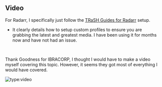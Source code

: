 ## Video

For Radarr, I specifically just follow the [TRaSH Guides for Radarr](https://trash-guides.info/Radarr/) setup. 

- It clearly details how to setup custom profiles to ensure you are grabbing the latest and greatest media. I have been using it for months now and have not had an issue. 

<br />

Thank Goodness for IBRACORP, I thought I would have to make a video myself covering this topic. However, it seems they got most of everything I would have covered. 

![type:video](https://www.youtube.com/embed/DCxU3Vzaz6k)